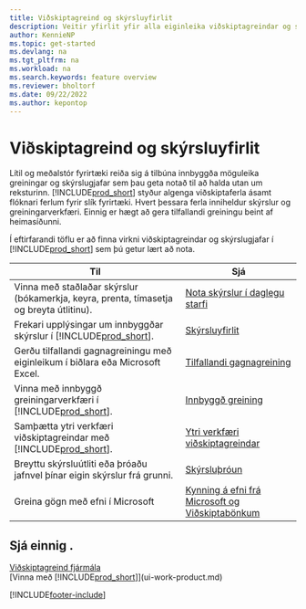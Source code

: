 ```yaml
---
title: Viðskiptagreind og skýrsluyfirlit
description: Veitir yfirlit yfir alla eiginleika viðskiptagreindar og skýrslugjafar sem studdir eru í Business Central.
author: KennieNP
ms.topic: get-started
ms.devlang: na
ms.tgt_pltfrm: na
ms.workload: na
ms.search.keywords: feature overview
ms.reviewer: bholtorf
ms.date: 09/22/2022
ms.author: kepontop
---
```

# <a name="business-intelligence-and-reporting-overview"></a>Viðskiptagreind og skýrsluyfirlit

Lítil og meðalstór fyrirtæki reiða sig á tilbúna innbyggða möguleika greiningar og skýrslugjafar sem þau geta notað til að halda utan um reksturinn. [!INCLUDE[prod_short](includes/prod_short.md)] styður algenga viðskiptaferla ásamt flóknari ferlum fyrir slík fyrirtæki. Hvert þessara ferla inniheldur skýrslur og greiningarverkfæri. Einnig er hægt að gera tilfallandi greiningu beint af heimasíðunni.  

Í eftirfarandi töflu er að finna virkni viðskiptagreindar og skýrslugjafar í [!INCLUDE[prod_short](includes/prod_short.md)] sem þú getur lært að nota.

| Til | Sjá |
| --- | --- |
| Vinna með staðlaðar skýrslur (bókamerkja, keyra, prenta, tímasetja og breyta útlitinu). | [Nota skýrslur í daglegu starfi](reports-use-reports.md) |
| Frekari upplýsingar um innbyggðar skýrslur í [!INCLUDE[prod_short](includes/prod_short.md)]. |[Skýrsluyfirlit](reports-available-reports.md)|
| Gerðu tilfallandi gagnagreiningu með eiginleikum í biðlara eða Microsoft Excel. | [Tilfallandi gagnagreining](reports-adhoc-analysis.md) |
| Vinna með innbyggð greiningarverkfæri í [!INCLUDE[prod_short](includes/prod_short.md)].| [Innbyggð greining](reports-built-in-analytics.md) |
| Samþætta ytri verkfæri viðskiptagreindar með [!INCLUDE[prod_short](includes/prod_short.md)].| [Ytri verkfæri viðskiptagreindar](reports-external-analysis.md) |
|Breyttu skýrsluútliti eða þróaðu jafnvel þínar eigin skýrslur frá grunni. |[Skýrsluþróun](reports-develop-reports.md)|
|Greina gögn með efni í Microsoft| [Kynning á efni frá Microsoft og Viðskiptabönkum](admin-fabric.md) |

## <a name="see-also"></a>Sjá einnig .

[Viðskiptagreind fjármála](bi.md)  
[Vinna með [!INCLUDE[prod_short](includes/prod_short.md)]](ui-work-product.md)  

[!INCLUDE[footer-include](includes/footer-banner.md)]

